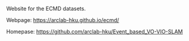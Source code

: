 Website for the ECMD datasets.

Webpage: https://arclab-hku.github.io/ecmd/

Homepase: https://github.com/arclab-hku/Event_based_VO-VIO-SLAM
